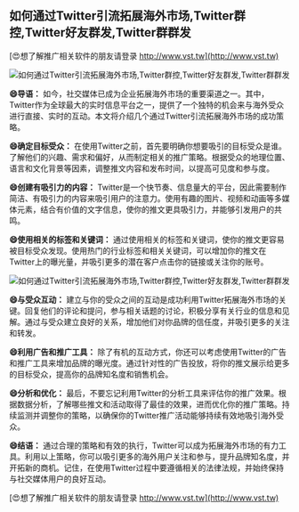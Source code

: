 ## **如何通过Twitter引流拓展海外市场,Twitter群控,Twitter好友群发,Twitter群群发**

[😍想了解推广相关软件的朋友请登录 http://www.vst.tw](http://www.vst.tw)

 <center><img src="https://vst.tw/MP4/tuiguang/png/8.png" alt="如何通过Twitter引流拓展海外市场,Twitter群控,Twitter好友群发,Twitter群群发"></center>

**😄导语：**
如今，社交媒体已成为企业拓展海外市场的重要渠道之一。其中，Twitter作为全球最大的实时信息平台之一，提供了一个独特的机会来与海外受众进行直接、实时的互动。本文将介绍几个通过Twitter引流拓展海外市场的成功策略。

**😄确定目标受众：**
在使用Twitter之前，首先要明确你想要吸引的目标受众是谁。了解他们的兴趣、需求和偏好，从而制定相关的推广策略。根据受众的地理位置、语言和文化背景等因素，调整推文内容和发布时间，以提高可见度和参与度。

**😄创建有吸引力的内容：**
Twitter是一个快节奏、信息量大的平台，因此需要制作简洁、有吸引力的内容来吸引用户的注意力。使用有趣的图片、视频和动画等多媒体元素，结合有价值的文字信息，使你的推文更具吸引力，并能够引发用户的共鸣。

**😄使用相关的标签和关键词：**
通过使用相关的标签和关键词，使你的推文更容易被目标受众发现。使用热门的行业标签和相关关键词，可以增加你的推文在Twitter上的曝光量，并吸引更多的潜在客户点击你的链接或关注你的账号。

 <center><img src="https://vst.tw/MP4/tuiguang/png/2.png" alt="如何通过Twitter引流拓展海外市场,Twitter群控,Twitter好友群发,Twitter群群发"></center>

**😄与受众互动：**
建立与你的受众之间的互动是成功利用Twitter拓展海外市场的关键。回复他们的评论和提问，参与相关话题的讨论，积极分享有关行业的信息和见解。通过与受众建立良好的关系，增加他们对你品牌的信任度，并吸引更多的关注和转发。

**😄利用广告和推广工具：**
除了有机的互动方式，你还可以考虑使用Twitter的广告和推广工具来增加品牌的曝光度。通过针对性的广告投放，将你的推文展示给更多的目标受众，提高你的品牌知名度和销售机会。

**😄分析和优化：**
最后，不要忘记利用Twitter的分析工具来评估你的推广效果。根据数据分析，了解哪些推文和活动取得了最佳的效果，进而优化你的推广策略。持续监测并调整你的策略，以确保你的Twitter推广活动能够持续有效地吸引海外受众。

**😄结语：**
通过合理的策略和有效的执行，Twitter可以成为拓展海外市场的有力工具。利用以上策略，你可以吸引更多的海外用户关注和参与，提升品牌知名度，并开拓新的商机。记住，在使用Twitter过程中要遵循相关的法律法规，并始终保持与社交媒体用户的良好互动。

[😍想了解推广相关软件的朋友请登录 http://www.vst.tw](http://www.vst.tw)



